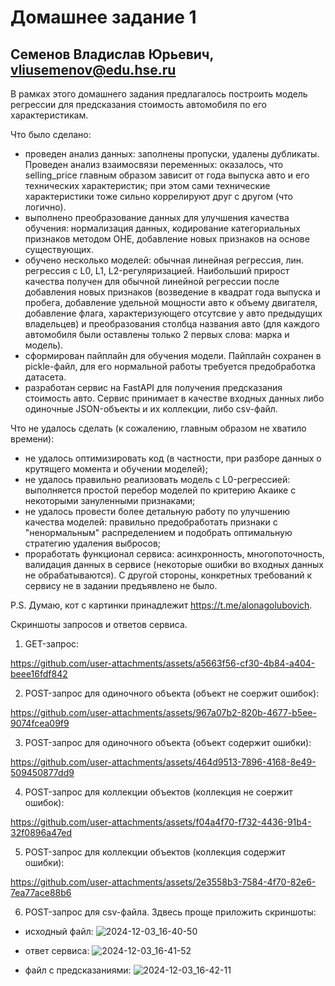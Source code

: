# Домашнее задание 1
## Семенов Владислав Юрьевич, vliusemenov@edu.hse.ru

В рамках этого домашнего задания предлагалось построить модель регрессии для предсказания стоимость автомобиля по его характеристикам.

Что было сделано:
- проведен анализ данных: заполнены пропуски, удалены дубликаты. Проведен анализ взаимосвязи переменных: оказалось, что selling_price главным образом зависит от года выпуска авто и его технических характеристик; при этом сами технические характеристики тоже сильно коррелируют друг с другом (что логично).
- выполнено преобразование данных для улучшения качества обучения: нормализация данных, кодирование категориальных признаков методом OHE, добавление новых признаков на основе существующих.
- обучено несколько моделей: обычная линейная регрессия, лин. регрессия с L0, L1, L2-регуляризацией. Наибольший прирост качества получен для обычной линейной регрессии после добавления новых признаков (возведение в квадрат года выпуска и пробега, добавление удельной мощности авто к объему двигателя, добавление флага, характеризующего отсутсвие у авто предыдущих владельцев) и преобразования столбца названия авто (для каждого автомобиля были оставлены только 2 первых слова: марка и модель).
- сформирован пайплайн для обучения модели. Пайплайн сохранен в pickle-файл, для его нормальной работы требуется предобработка датасета.
- разработан сервис на FastAPI для получения предсказания стоимость авто. Сервис принимает в качестве входных данных либо одиночные JSON-объекты и их коллекции, либо csv-файл.

Что не удалось сделать (к сожалению, главным образом не хватило времени):
- не удалось оптимизировать код (в частности, при разборе данных о крутящего момента и обучении моделей);
- не удалось правильно реализовать модель с L0-регрессией: выполняется простой перебор моделей по критерию Акаике с некоторыми зануленными признаками;
- не удалось провести более детальную работу по улучшению качества моделей: правильно предобработать признаки с "ненормальным" распределением и подобрать оптимальную стратегию удаления выбросов;
- проработать функционал сервиса: асинхронность, многопоточность, валидация данных в сервисе (некоторые ошибки во входных данных не обрабатываются). С другой стороны, конкретных требований к сервису не в задании предъявлено не было.

P.S. Думаю, кот с картинки принадлежит https://t.me/alonagolubovich.

Скриншоты запросов и ответов сервиса.
1. GET-запрос:
   
https://github.com/user-attachments/assets/a5663f56-cf30-4b84-a404-beee16fdf842

2. POST-запрос для одиночного объекта (объект не соержит ошибок):

https://github.com/user-attachments/assets/967a07b2-820b-4677-b5ee-9074fcea09f9

3. POST-запрос для одиночного объекта (объект содержит ошибки):
   
https://github.com/user-attachments/assets/464d9513-7896-4168-8e49-509450877dd9

4. POST-запрос для коллекции объектов (коллекция не соержит ошибок):

https://github.com/user-attachments/assets/f04a4f70-f732-4436-91b4-32f0896a47ed

5. POST-запрос для коллекции объектов (коллекция содержит ошибки):

https://github.com/user-attachments/assets/2e3558b3-7584-4f70-82e6-7ea77ace88b6

6. POST-запрос для csv-файла. Здвесь проще приложить скриншоты:
- исходный файл:
![2024-12-03_16-40-50](https://github.com/user-attachments/assets/eac79b23-b0f0-42a9-84ba-4cb272654cbb)

- ответ сервиса:
![2024-12-03_16-41-52](https://github.com/user-attachments/assets/8c785e46-a4f5-4af2-9037-1b432527b323)

- файл с предсказаниями:
![2024-12-03_16-42-11](https://github.com/user-attachments/assets/97342375-6d6f-40f8-b952-023f8bab11ca)
